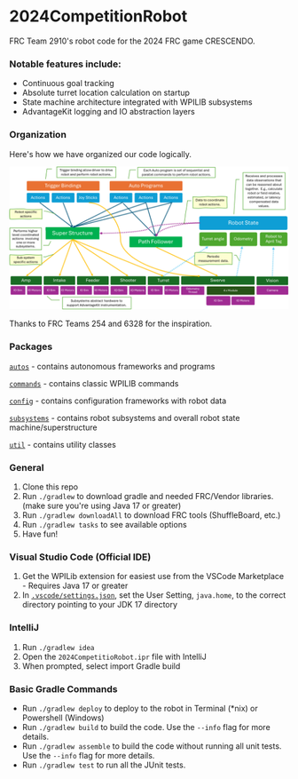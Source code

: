 # 2024CompetitionRobot
FRC Team 2910's robot code for the 2024 FRC game CRESCENDO.

### Notable features include:
- Continuous goal tracking
- Absolute turret location calculation on startup
- State machine architecture integrated with WPILIB subsystems
- AdvantageKit logging and IO abstraction layers

### Organization
Here's how we have organized our code logically.

![](resources/logicalcodeorganization.png)

Thanks to FRC Teams 254 and 6328 for the inspiration.

### Packages

[`autos`](src/main/java/frc/robot/autos) - contains autonomous frameworks and programs

[`commands`](src/main/java/frc/robot/commands) - contains classic WPILIB commands

[`config`](src/main/java/frc/robot/config) - contains configuration frameworks with robot data

[`subsystems`](src/main/java/frc/robot/subsystems) - contains robot subsystems and overall robot state machine/superstructure

[`util`](src/main/java/frc/robot/util) - contains utility classes


### General
1. Clone this repo
1. Run `./gradlew` to download gradle and needed FRC/Vendor libraries.  (make sure you're using Java 17 or greater)
1. Run `./gradlew downloadAll` to download FRC tools (ShuffleBoard, etc.)
1. Run `./gradlew tasks` to see available options
1. Have fun!

### Visual Studio Code (Official IDE)
1. Get the WPILib extension for easiest use from the VSCode Marketplace - Requires Java 17 or greater
1. In [`.vscode/settings.json`](.vscode/settings.json), set the User Setting, `java.home`, to the correct directory pointing to your JDK 17 directory

### IntelliJ
1. Run `./gradlew idea`
1. Open the `2024CompetitioRobot.ipr` file with IntelliJ
1. When prompted, select import Gradle build

### Basic Gradle Commands
* Run `./gradlew deploy` to deploy to the robot in Terminal (*nix) or Powershell (Windows)
* Run `./gradlew build` to build the code.  Use the `--info` flag for more details.
* Run `./gradlew assemble` to build the code without running all unit tests.  Use the `--info` flag for more details.
* Run `./gradlew test` to run all the JUnit tests.
